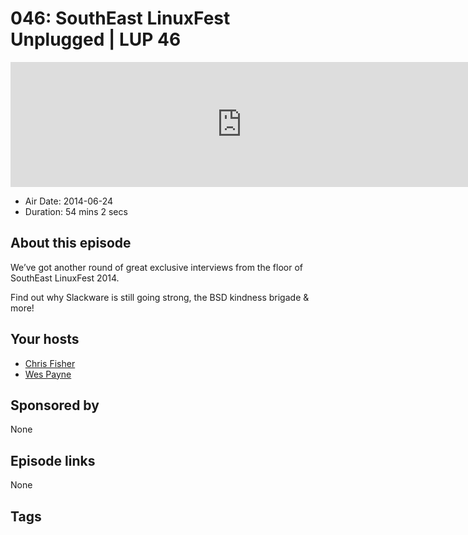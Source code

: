 # 046: SouthEast LinuxFest Unplugged | LUP 46

<iframe src="https://player.fireside.fm/v2/RUkczH-V+moLOi3IQ?theme=dark" width="740" height="200" frameborder="0" scrolling="no"></iframe>

* Air Date: 2014-06-24
* Duration: 54 mins 2 secs

## About this episode

We’ve got another round of great exclusive interviews from the floor of SouthEast LinuxFest 2014. 

Find out why Slackware is still going strong, the BSD kindness brigade & more!

## Your hosts
* [Chris Fisher](https://linuxunplugged.com/hosts/chrislas)
* [Wes Payne](https://linuxunplugged.com/hosts/wes)

## Sponsored by

None



## Episode links

None



## Tags

